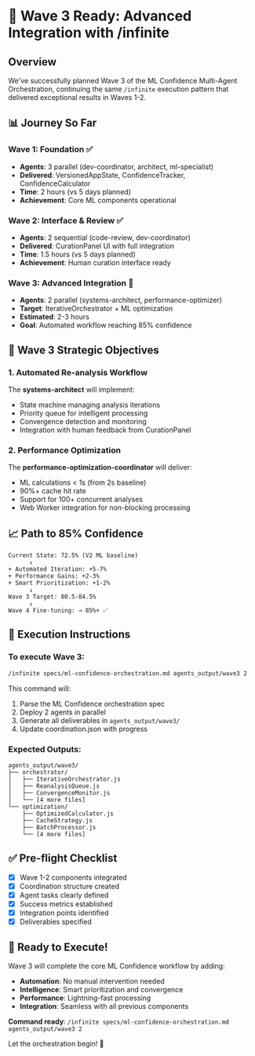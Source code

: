 # 🚀 Wave 3 Ready: Advanced Integration with /infinite

## Overview

We've successfully planned Wave 3 of the ML Confidence Multi-Agent Orchestration, continuing the same `/infinite` execution pattern that delivered exceptional results in Waves 1-2.

## 📊 Journey So Far

### Wave 1: Foundation ✅
- **Agents**: 3 parallel (dev-coordinator, architect, ml-specialist)
- **Delivered**: VersionedAppState, ConfidenceTracker, ConfidenceCalculator
- **Time**: 2 hours (vs 5 days planned)
- **Achievement**: Core ML components operational

### Wave 2: Interface & Review ✅
- **Agents**: 2 sequential (code-review, dev-coordinator)
- **Delivered**: CurationPanel UI with full integration
- **Time**: 1.5 hours (vs 5 days planned)
- **Achievement**: Human curation interface ready

### Wave 3: Advanced Integration 🚀
- **Agents**: 2 parallel (systems-architect, performance-optimizer)
- **Target**: IterativeOrchestrator + ML optimization
- **Estimated**: 2-3 hours
- **Goal**: Automated workflow reaching 85% confidence

## 🎯 Wave 3 Strategic Objectives

### 1. Automated Re-analysis Workflow
The **systems-architect** will implement:
- State machine managing analysis iterations
- Priority queue for intelligent processing
- Convergence detection and monitoring
- Integration with human feedback from CurationPanel

### 2. Performance Optimization
The **performance-optimization-coordinator** will deliver:
- ML calculations < 1s (from 2s baseline)
- 90%+ cache hit rate
- Support for 100+ concurrent analyses
- Web Worker integration for non-blocking processing

## 📈 Path to 85% Confidence

```
Current State: 72.5% (V2 ML baseline)
      ↓
+ Automated Iteration: +5-7%
+ Performance Gains: +2-3%  
+ Smart Prioritization: +1-2%
      ↓
Wave 3 Target: 80.5-84.5%
      ↓
Wave 4 Fine-tuning: → 85%+ ✅
```

## 🚦 Execution Instructions

### To execute Wave 3:
```bash
/infinite specs/ml-confidence-orchestration.md agents_output/wave3 2
```

This command will:
1. Parse the ML Confidence orchestration spec
2. Deploy 2 agents in parallel
3. Generate all deliverables in `agents_output/wave3/`
4. Update coordination.json with progress

### Expected Outputs:
```
agents_output/wave3/
├── orchestrator/
│   ├── IterativeOrchestrator.js
│   ├── ReanalysisQueue.js
│   ├── ConvergenceMonitor.js
│   └── [4 more files]
└── optimization/
    ├── OptimizedCalculator.js
    ├── CacheStrategy.js
    ├── BatchProcessor.js
    └── [4 more files]
```

## ✅ Pre-flight Checklist

- [x] Wave 1-2 components integrated
- [x] Coordination structure created
- [x] Agent tasks clearly defined
- [x] Success metrics established
- [x] Integration points identified
- [x] Deliverables specified

## 🎉 Ready to Execute!

Wave 3 will complete the core ML Confidence workflow by adding:
- **Automation**: No manual intervention needed
- **Intelligence**: Smart prioritization and convergence
- **Performance**: Lightning-fast processing
- **Integration**: Seamless with all previous components

**Command ready**: `/infinite specs/ml-confidence-orchestration.md agents_output/wave3 2`

Let the orchestration begin! 🚀